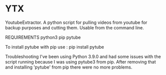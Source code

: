 # YTX
YoutubeExtractor.  A python script for pulling videos from youtube for backup purposes and cutting them. Usable from the command line.

REQUIREMENTS
python3
pip
pytube

To install pytube with pip use :
  pip install pytube

Troubleshooting
I've been using Python 3.9.0 and had some issues with the script running because I was using pytube3 from pip. After removing that and installing 'pytube' from pip there were no more problems.
